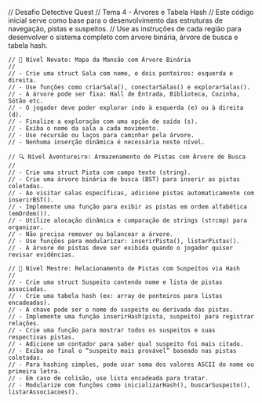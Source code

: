 // Desafio Detective Quest
// Tema 4 - Árvores e Tabela Hash
// Este código inicial serve como base para o desenvolvimento das estruturas de navegação, pistas e suspeitos.
// Use as instruções de cada região para desenvolver o sistema completo com árvore binária, árvore de busca e tabela hash.


    // 🌱 Nível Novato: Mapa da Mansão com Árvore Binária
    //
    // - Crie uma struct Sala com nome, e dois ponteiros: esquerda e direita.
    // - Use funções como criarSala(), conectarSalas() e explorarSalas().
    // - A árvore pode ser fixa: Hall de Entrada, Biblioteca, Cozinha, Sótão etc.
    // - O jogador deve poder explorar indo à esquerda (e) ou à direita (d).
    // - Finalize a exploração com uma opção de saída (s).
    // - Exiba o nome da sala a cada movimento.
    // - Use recursão ou laços para caminhar pela árvore.
    // - Nenhuma inserção dinâmica é necessária neste nível.

    // 🔍 Nível Aventureiro: Armazenamento de Pistas com Árvore de Busca
    //
    // - Crie uma struct Pista com campo texto (string).
    // - Crie uma árvore binária de busca (BST) para inserir as pistas coletadas.
    // - Ao visitar salas específicas, adicione pistas automaticamente com inserirBST().
    // - Implemente uma função para exibir as pistas em ordem alfabética (emOrdem()).
    // - Utilize alocação dinâmica e comparação de strings (strcmp) para organizar.
    // - Não precisa remover ou balancear a árvore.
    // - Use funções para modularizar: inserirPista(), listarPistas().
    // - A árvore de pistas deve ser exibida quando o jogador quiser revisar evidências.

    // 🧠 Nível Mestre: Relacionamento de Pistas com Suspeitos via Hash
    //
    // - Crie uma struct Suspeito contendo nome e lista de pistas associadas.
    // - Crie uma tabela hash (ex: array de ponteiros para listas encadeadas).
    // - A chave pode ser o nome do suspeito ou derivada das pistas.
    // - Implemente uma função inserirHash(pista, suspeito) para registrar relações.
    // - Crie uma função para mostrar todos os suspeitos e suas respectivas pistas.
    // - Adicione um contador para saber qual suspeito foi mais citado.
    // - Exiba ao final o “suspeito mais provável” baseado nas pistas coletadas.
    // - Para hashing simples, pode usar soma dos valores ASCII do nome ou primeira letra.
    // - Em caso de colisão, use lista encadeada para tratar.
    // - Modularize com funções como inicializarHash(), buscarSuspeito(), listarAssociacoes().